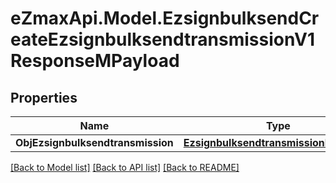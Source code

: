 
# eZmaxApi.Model.EzsignbulksendCreateEzsignbulksendtransmissionV1ResponseMPayload

## Properties

Name | Type | Description | Notes
------------ | ------------- | ------------- | -------------
**ObjEzsignbulksendtransmission** | [**EzsignbulksendtransmissionResponse**](EzsignbulksendtransmissionResponse.md) |  | 

[[Back to Model list]](../README.md#documentation-for-models)
[[Back to API list]](../README.md#documentation-for-api-endpoints)
[[Back to README]](../README.md)

